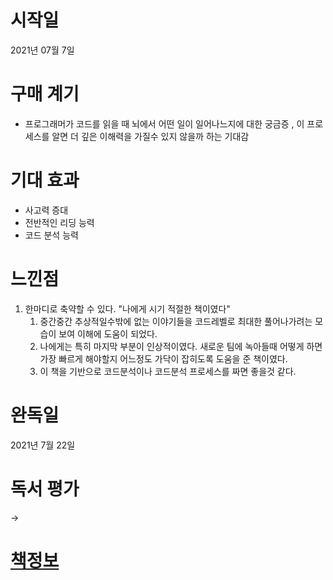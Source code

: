 # 시작일
2021년 07월 7일
# 구매 계기
* 프로그래머가 코드를 읽을 때 뇌에서 어떤 일이 일어나느지에 대한 궁금증 , 이 프로세스를 알면 더 깊은 이해력을 가질수 있지 않을까 하는 기대감 
# 기대 효과
* 사고력 증대 
* 전반적인 리딩 능력
* 코드 분석 능력 
# 느낀점
1. 한마디로 축약할 수 있다. "나에게 시기 적절한 책이였다"
    1. 중간중간 추상적일수밖에 없는 이야기들을 코드레벨로 최대한 풀어나가려는 모습이 보여 이해에 도움이 되었다. 
    1. 나에게는 특히 마지막 부분이 인상적이였다. 새로운 팀에 녹아들때 어떻게 하면 가장 빠르게 해야할지 어느정도 가닥이 잡히도록 도움을 준 책이였다. 
    1. 이 책을 기반으로 코드분석이나 코드분석 프로세스를 짜면 좋을것 같다. 
# 완독일
2021년 7월 22일
# 독서 평가
-> 
# [책정보](http://www.yes24.com/Product/Goods/105911017)
